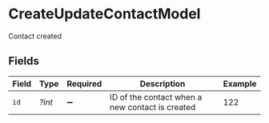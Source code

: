 # CreateUpdateContactModel

Contact created


## Fields

| Field                                           | Type                                            | Required                                        | Description                                     | Example                                         |
| ----------------------------------------------- | ----------------------------------------------- | ----------------------------------------------- | ----------------------------------------------- | ----------------------------------------------- |
| `id`                                            | *?int*                                          | :heavy_minus_sign:                              | ID of the contact when a new contact is created | 122                                             |